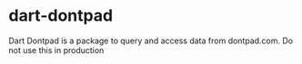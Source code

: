 # dart-dontpad

Dart Dontpad is a package to query and access data from dontpad.com.
Do not use this in production
